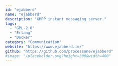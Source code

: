 ```yaml
---
id: "ejabberd"
name: "ejabberd"
description: "XMPP instant messaging server."
tags:
  - "GPL-2.0"
  - "Erlang"
  - "Docker"
category: "Communication"
website: "https://www.ejabberd.im/"
github: "https://github.com/processone/ejabberd"
#image: "/placeholder.svg?height=300&width=400"
---
```


